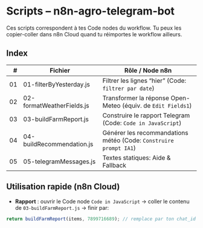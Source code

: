 # Scripts – n8n-agro-telegram-bot

Ces scripts correspondent à tes Code nodes du workflow. Tu peux les copier-coller dans n8n Cloud quand tu réimportes le workflow ailleurs.

## Index

| #  | Fichier                      | Rôle / Node n8n                 |
|---:|------------------------------|----------------------------------|
| 01 | 01-filterByYesterday.js      | Filtrer les lignes “hier” (Code: `filtrer par date`) |
| 02 | 02-formatWeatherFields.js    | Transformer la réponse Open-Meteo (équiv. de `Edit Fields1`) |
| 03 | 03-buildFarmReport.js        | Construire le rapport Telegram (Code: `Code in JavaScript`) |
| 04 | 04-buildRecommendation.js    | Générer les recommandations météo (Code: `Construire prompt IA1`) |
| 05 | 05-telegramMessages.js       | Textes statiques: Aide & Fallback |

## Utilisation rapide (n8n Cloud)

- **Rapport** : ouvrir le Code node `Code in JavaScript` → coller le contenu de `03-buildFarmReport.js` → finir par:
```js
return buildFarmReport(items, 7899716689); // remplace par ton chat_id de secours




